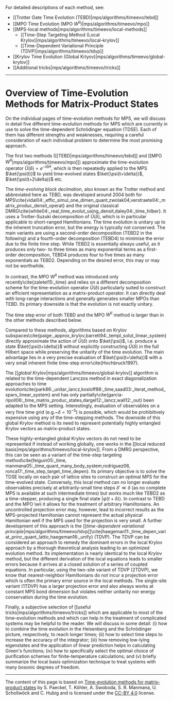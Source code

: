 For detailed descriptions of each method, see:

- [[Trotter Gate Time Evolution (TEBD)|mps/algorithms/timeevo/tebd]]
- [[MPO Time Evolution (MPO $W^\mathrm{II}$)|mps/algorithms/timeevo/mpo]]
- [[MPS-local methods|mps/algorithms/timeevo/local-methods]]
  - [[Time-Step Targeting Method (Local Krylov)|mps/algorithms/timeevo/local-krylov]]
  - [[Time-Dependent Variational Principle (TDVP)|mps/algorithms/timeevo/tdvp]]
- [[Krylov Time Evolution (Global Krlyov)|mps/algorithms/timeevo/global-krylov]]
- [[Additional tricks|mps/algorithms/timeevo/tricks]]

---

# Overview of Time-Evolution Methods for Matrix-Product States

On the individual pages of time-evolution methods for MPS, we will
discuss in detail five different time-evolution methods for MPS which
are currently in use to solve the time-dependent Schrödinger
equation (TDSE). Each of them has different strengths and weaknesses,
requiring a careful consideration of each individual problem to
determine the most promising approach.

The first two methods ([[TEBD|mps/algorithms/timeevo/tebd]] and [[MPO $W^\mathrm{II}$|mps/algorithms/timeevo/mpo]]) approximate the
time-evolution operator $\hat U(\delta) = e^{-\mathrm{i} \delta \hat H}$, which is
then repeatedly applied to the MPS $\ket{\psi(t)}$ to yield
time-evolved states $\ket{\psi(t+\delta)}$, $\ket{\psi(t+2\delta)}$
etc.

The _time-evolving block decimation_, also known as the Trotter method and abbreviated here as TEBD, was developed around 2004
both for MPS\cite{vidal04:_effic_simul_one_dimen_quant,zwolak04,verstraete04:_matrix_produc_densit_operat} and the original
classical DMRG\cite{white04:_real_time_evolut_using_densit,daley04:_time_hilber}.
It uses a Trotter-Suzuki decomposition of $\hat U(\delta)$, which is
in particular applicable to short-ranged Hamiltonians. The time evolution is unitary up to the inherent truncation error, but
the energy is typically not conserved. The main variants are using a second-order decomposition (TEBD2 in the
following) and a fourth-order decomposition (TEBD4) to minimise the
error due to the finite time step. While TEBD2 is essentially always
useful, as it produces only two- to three times as many exponential
terms as a first-order decomposition, TEBD4 produces four to five
times as many exponentials as TEBD2. Depending on the desired error,
this may or may not be worthwhile.

In contrast, the _MPO $W^\mathrm{II}$_ method was introduced only
recently\cite{zaletel15:_time} and relies on a different decomposition
scheme for the time-evolution operator $\hat U(\delta)$ particularly
suited to construct an efficient representation as a matrix-product
operator. It can directly deal with long-range interactions and
generally generates smaller MPOs than TEBD. Its primary downside is
that the evolution is not exactly unitary.

The time step error of both TEBD and the MPO $W^\mathrm{II}$ method is larger
than in the other methods described below.

Compared to these methods, algorithms based on Krylov
subspaces\cite{paige:_approx_krylov,barrett94:_templ_solut_linear_system} directly approximate the
action of $\hat U(\delta)$ onto $\ket{\psi}$, i.e. produce a state
$\ket{\psi(t+\delta)}$ without explicitly constructing
$\hat U(\delta)$ in the full Hilbert space while preserving the
unitarity of the time evolution. The main advantage lies in a very precise evaluation of
$\ket{\psi(t+\delta)}$ with a very small inherent finite time-step
error\cite{Hochbruck1997}.

The [[_global Krylov_|mps/algorithms/timeevo/global-krylov]] algorithm is related
to the time-dependent Lanczos method in exact diagonalization
approaches to time evolution\cite{park86:_unitar_lancz,kosloff88:_time,saad03:_iterat_method_spars_linear_system} and has only
partially\cite{garcia-ripoll06:_time_matrix_produc_states,dargel12:_lancz,wall12:_out} been adapted to the MPS setting.  Interestingly,
evaluation of observables on a very fine time grid
(e.g.~$\delta = 10^{-5}$) is possible, which would be prohibitively
expensive using any of the time-stepping methods.  The downside of
this global Krylov method is its need to represent potentially highly
entangled Krylov vectors as matrix-product states.

These highly-entangled global Krylov vectors do not need to be
represented if instead of working globally, one works in the [[local reduced basis|mps/algorithms/timeevo/local-krylov]]. From a DMRG perspective, this can be seen as a variant of the time-step targeting
method\cite{feiguin05:_time, manmana05:_time_quant_many_body_system,rodriguez06,
ronca17:_time_step_target_time_depen}.
Its primary objective is to solve the TDSE locally on each pair of
lattice sites to construct an optimal MPS for the time-evolved state.
Conversely, this local method can no longer evaluate observables
precisely at arbitrarily-small time steps $\delta' \ll \delta$ (as no
complete MPS is available at such intermediate times) but works much
like TEBD2 as a time-stepper, producing a single final state
$|\psi(t+\delta)\rangle$.  In contrast to TEBD and the MPO \wii it
allows for the treatment of arbitrary Hamiltonians. An uncontrolled
projection error may, however, lead to incorrect results as the MPS-projected
Hamiltonian cannot represent the actual physical Hamiltonian well if
the MPS used for the projection is very small. A further development
of this approach is the [[_time-dependent variational principle_|mps/algorithms/timeevo/tdvp]]\cite{haegeman11:_time_depen_variat_princ_quant_lattic,haegeman16:_unify} (TDVP). The TDVP can be considered an approach to remedy the dominant
errors in the local Krylov approach by a thorough theoretical analysis
leading to an optimized evolution method. Its implementation is nearly
identical to the local Krylov method, but the different derivation of
the local equations leads to smaller errors because it arrives at a
closed solution of a series of coupled equations.  In particular,
using the two-site variant of TDVP (2TDVP), we know that
nearest-neighbor Hamiltonians do not incur a projection error which is
often the primary error source in the local methods.  The single-site
variant (1TDVP) has a larger projection error and also always works at
constant MPS bond dimension but violates neither unitarity nor energy
conservation during the time evolution.

Finally, a subjective selection of
[[useful tricks|mps/algorithms/timeevo/tricks]] which are applicable
to most of the time-evolution methods and which can help in the
treatment of complicated systems may be helpful to the reader. We will
discuss in some detail: (i) how to combine the time evolution in the
Heisenberg and the Schrödinger picture, respectively, to reach longer
times; (ii) how to select time steps to increase the accuracy of the
integrator; (iii) how removing low-lying eigenstates and the
application of linear prediction helps in calculating Green's
functions; (iv) how to specifically select the optimal choice of
purification schemes for finite-temperature calculations; and (v)
briefly summarize the local basis optimization technique to treat
systems with many bosonic degrees of freedom.

---

The content of this page is based on [Time-evolution methods for matrix-product states](https://www.sciencedirect.com/science/article/pii/S0003491619302532?via%3Dihub) by S. Paeckel, T. Köhler, A. Swoboda, S. R. Manmana, U. Schollwöck and C. Hubig and is licensed under the [CC-BY 4.0](https://creativecommons.org/licenses/by/4.0/) license.
